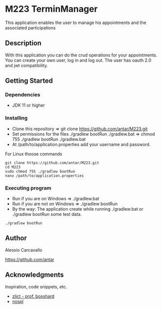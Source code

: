 # M223 TerminManager

This application enables the user to manage his appointments and the associated participations

## Description

With this application you can do the crud operations for your appointments. You can create your own user, log in and log out. The user has oauth 2.0 and jwt compatibility.

## Getting Started

### Dependencies

* JDK 11 or higher

### Installing

* Clone this repository => git clone https://github.com/antar/M223.git
* Set permissions for the files ./gradlew bootRun ./gradlew.bat => chmod 755 ./gradlew bootRun ./gradlew.bat
* At /path/to/application.properties add your username and password.

For Linux thoose commands
```
git clone https://github.com/antar/M223.git
cd M223
sudo chmod 755 ./gradlew bootRun
nano /path/to/application.properties
```

### Executing program

* Run if you are on Windows => ./gradlew.bat
* Run if you are not on Windows => ./gradlew bootRun
* By the way: The application create while running ./gradlew.bat or ./gradlew bootRun some test data. 
```
./gradlew bootRun
```

## Author

Alessio Carcavallo

https://github.com/antar


## Acknowledgments

Inspiration, code snippets, etc.
* [zlict - prof. bosshard](https://github.com/zlict/m223-punchclock-quarkus)
* [nospl](https://github.com/NosPL/spring-security/tree/master/src/main/java/com/example/security/security_config)
